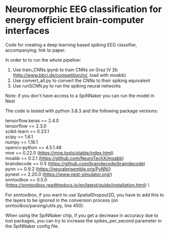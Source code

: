 # Neuromorphic EEG classification for energy efficient brain-computer interfaces
Code for creating a deep learning based spiking EEG classifier, accompanying: link to paper.

In order to to run the whole pipeline:
1. Use train_CNNs.ipynb to train CNNs on Graz IV 2b (http://www.bbci.de/competition/iv/, load with moabb)
2. Use convert_all.py to convert the CNNs to their spiking equivalent
3. Use runSCNN.py to run the spiking neural networks

Note: if you don't have access to a SpiNNaker you can run the model in Nest

The code is tested with python 3.8.3 and the following package versions:

tensorflow.keras == 2.4.0 \
tensorflow == 2.3.0 \
scikit-learn == 0.23.1 \
scipy ==  1.6.1 \
numpy  ==  1.16.1 \
opencv-python == 4.5.1.48 \
mne == 0.22.0 (https://mne.tools/stable/index.html) \
moabb == 0.2.1 (https://github.com/NeuroTechX/moabb) \
braindecode == 0.5 (https://github.com/braindecode/braindecode) \
pynn == 0.9.2 (https://neuralensemble.org/PyNN/) \
pynest == 2.20.0 (https://www.nest-simulator.org/) \
snntoolbox == 0.5.0 (https://snntoolbox.readthedocs.io/en/latest/guide/installation.html) \

For snntoolbox, if you want to use SpatialDropout2D, you have to add this to the layers to be 
ignored in the conversion process (on snntoolbox/parsing/utils.py, line 450).

When using the SpiNNaker chip, if you get a decrease in accuracy due to lost packages,
you can try to increase the spikes_per_second parameter in the SpiNNaker config file.
